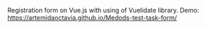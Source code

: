 Registration form on Vue.js with using of Vuelidate library. Demo: https://artemidaoctavia.github.io/Medods-test-task-form/
